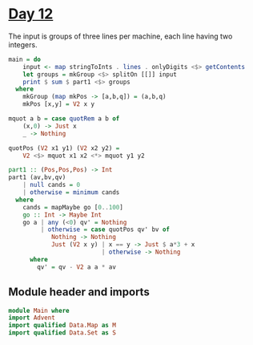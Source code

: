 # [Day 12](https://adventofcode.com/2024/day/12)

The input is groups of three lines per machine,
each line having two integers.

```haskell top:3
main = do
    input <- map stringToInts . lines . onlyDigits <$> getContents
    let groups = mkGroup <$> splitOn [[]] input
    print $ sum $ part1 <$> groups
  where
    mkGroup (map mkPos -> [a,b,q]) = (a,b,q)
    mkPos [x,y] = V2 x y

mquot a b = case quotRem a b of
    (x,0) -> Just x
    _ -> Nothing

quotPos (V2 x1 y1) (V2 x2 y2) =
    V2 <$> mquot x1 x2 <*> mquot y1 y2

part1 :: (Pos,Pos,Pos) -> Int
part1 (av,bv,qv)
    | null cands = 0
    | otherwise = minimum cands
  where
    cands = mapMaybe go [0..100]
    go :: Int -> Maybe Int
    go a | any (<0) qv' = Nothing
         | otherwise = case quotPos qv' bv of
            Nothing -> Nothing
            Just (V2 x y) | x == y -> Just $ a*3 + x
                          | otherwise -> Nothing
      where
        qv' = qv - V2 a a * av
```

## Module header and imports

```haskell top
module Main where
import Advent
import qualified Data.Map as M
import qualified Data.Set as S
```
